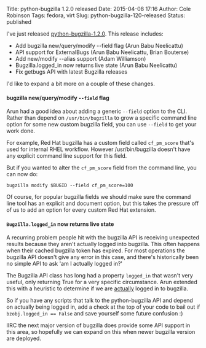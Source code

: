 Title: python-bugzilla 1.2.0 released
Date: 2015-04-08 17:16
Author: Cole Robinson
Tags: fedora, virt
Slug: python-bugzilla-120-released
Status: published

I've just released [python-bugzilla-1.2.0](https://lists.fedorahosted.org/pipermail/python-bugzilla/2015-April/000397.html). This release includes:

-   Add bugzilla new/query/modify --field flag (Arun Babu Neelicattu)
-   API support for ExternalBugs (Arun Babu Neelicattu, Brian Bouterse)
-   Add new/modify --alias support (Adam Williamson)
-   Bugzilla.logged\_in now returns live state (Arun Babu Neelicattu)
-   Fix getbugs API with latest Bugzilla releases

I'd like to expand a bit more on a couple of these changes.


#### bugzilla new/query/modify `--field` flag

Arun had a good idea about adding a generic `--field` option to the CLI. Rather than depend on `/usr/bin/bugzilla` to grow a specific command line option for some new custom bugzilla field, you can use `--field` to get your work done.

For example, Red Hat bugzilla has a custom field called `cf_pm_score` that's used for internal RHEL workflow. However /usr/bin/bugzilla doesn't have any explicit command line support for this field.

But if you wanted to alter the `cf_pm_score` field from the command line, you can now do:

`bugzilla modify $BUGID --field cf_pm_score=100`

Of course, for popular bugzilla fields we should make sure the command line tool has an explicit and document option, but this takes the pressure off of us to add an option for every custom Red Hat extension.


#### `Bugzilla.logged_in` now returns live state

A recurring problem people hit with the bugzilla API is receiving unexpected results because they aren't actually logged into bugzilla. This often happens when their cached bugzilla token has expired. For most operations the bugzilla API doesn't give any error in this case, and there's historically been no simple API to ask 'am I actually logged in?'

The Bugzilla API class has long had a property `logged_in` that wasn't very useful, only returning True for a very specific circumstance. Arun extended this with a heuristic to determine if we are <u>actually</u> logged in to bugzilla.

So if you have any scripts that talk to the python-bugzilla API and depend on actually being logged in, add a check at the top of your code to bail out if `bzobj.logged_in == False` and save yourself some future confusion :)

IIRC the next major version of bugzilla does provide some API support in this area, so hopefully we can expand on this when newer bugzilla version are deployed.
